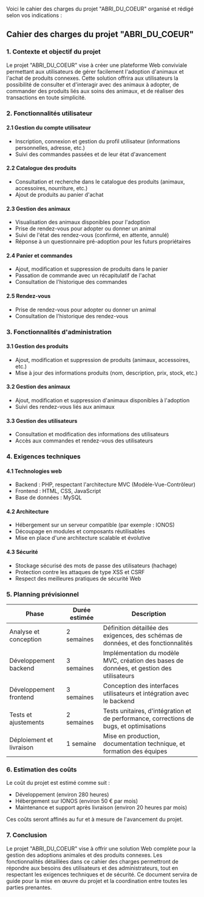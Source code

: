 Voici le cahier des charges du projet "ABRI_DU_COEUR" organisé et rédigé selon vos indications :

## Cahier des charges du projet "ABRI_DU_COEUR"

### 1. Contexte et objectif du projet

Le projet "ABRI_DU_COEUR" vise à créer une plateforme Web conviviale permettant aux utilisateurs de gérer facilement l'adoption d'animaux et l'achat de produits connexes. Cette solution offrira aux utilisateurs la possibilité de consulter et d'interagir avec des animaux à adopter, de commander des produits liés aux soins des animaux, et de réaliser des transactions en toute simplicité.

### 2. Fonctionnalités utilisateur

#### 2.1 Gestion du compte utilisateur
- Inscription, connexion et gestion du profil utilisateur (informations personnelles, adresse, etc.)
- Suivi des commandes passées et de leur état d'avancement

#### 2.2 Catalogue des produits
- Consultation et recherche dans le catalogue des produits (animaux, accessoires, nourriture, etc.)
- Ajout de produits au panier d'achat

#### 2.3 Gestion des animaux
- Visualisation des animaux disponibles pour l'adoption
- Prise de rendez-vous pour adopter ou donner un animal
- Suivi de l'état des rendez-vous (confirmé, en attente, annulé)
- Réponse à un questionnaire pré-adoption pour les futurs propriétaires

#### 2.4 Panier et commandes
- Ajout, modification et suppression de produits dans le panier
- Passation de commande avec un récapitulatif de l'achat
- Consultation de l'historique des commandes

#### 2.5 Rendez-vous
- Prise de rendez-vous pour adopter ou donner un animal
- Consultation de l'historique des rendez-vous

### 3. Fonctionnalités d'administration

#### 3.1 Gestion des produits
- Ajout, modification et suppression de produits (animaux, accessoires, etc.)
- Mise à jour des informations produits (nom, description, prix, stock, etc.)

#### 3.2 Gestion des animaux
- Ajout, modification et suppression d'animaux disponibles à l'adoption
- Suivi des rendez-vous liés aux animaux

#### 3.3 Gestion des utilisateurs
- Consultation et modification des informations des utilisateurs
- Accès aux commandes et rendez-vous des utilisateurs

### 4. Exigences techniques

#### 4.1 Technologies web
- Backend : PHP, respectant l'architecture MVC (Modèle-Vue-Contrôleur)
- Frontend : HTML, CSS, JavaScript
- Base de données : MySQL

#### 4.2 Architecture
- Hébergement sur un serveur compatible (par exemple : IONOS)
- Découpage en modules et composants réutilisables
- Mise en place d'une architecture scalable et évolutive

#### 4.3 Sécurité
- Stockage sécurisé des mots de passe des utilisateurs (hachage)
- Protection contre les attaques de type XSS et CSRF
- Respect des meilleures pratiques de sécurité Web

### 5. Planning prévisionnel

| Phase                     | Durée estimée | Description                                                                              |
|----------------------     |---------------|-------------                                                                             |
| Analyse et conception     | 2 semaines    | Définition détaillée des exigences, des schémas de données, et des fonctionnalités       |
| Développement backend     | 3 semaines    | Implémentation du modèle MVC, création des bases de données, et gestion des utilisateurs |
| Développement frontend    | 3 semaines    | Conception des interfaces utilisateurs et intégration avec le backend                    |
| Tests et ajustements      | 2 semaines    | Tests unitaires, d'intégration et de performance, corrections de bugs, et optimisations  |
| Déploiement et livraison  | 1 semaine     | Mise en production, documentation technique, et formation des équipes                    |

### 6. Estimation des coûts

Le coût du projet est estimé comme suit :

- Développement (environ 280 heures)
- Hébergement sur IONOS (environ 50 € par mois)
- Maintenance et support après livraison (environ 20 heures par mois)

Ces coûts seront affinés au fur et à mesure de l'avancement du projet.

### 7. Conclusion

Le projet "ABRI_DU_COEUR" vise à offrir une solution Web complète pour la gestion des adoptions animales et des produits connexes. Les fonctionnalités détaillées dans ce cahier des charges permettront de répondre aux besoins des utilisateurs et des administrateurs, tout en respectant les exigences techniques et de sécurité. Ce document servira de guide pour la mise en œuvre du projet et la coordination entre toutes les parties prenantes.